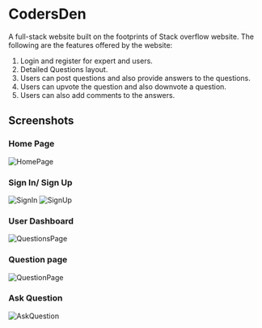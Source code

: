 # CodersDen
A full-stack website built on the footprints of Stack overflow website. The following are the features offered by the website:
1. Login and register for expert and users.
2. Detailed Questions layout.
4. Users can post questions and also provide answers to the questions.
5. Users can upvote the question and also downvote a question.
6. Users can also add comments to the answers.

## Screenshots
### Home Page
![HomePage](https://github.com/Yash851/CodersDen/assets/64217975/58f55daa-185d-4d47-8f50-de716278f68e)
### Sign In/ Sign Up
![SignIn](https://github.com/Yash851/CodersDen/assets/64217975/20b28f1e-fde8-42bc-9a82-791b81e20520)
![SignUp](https://github.com/Yash851/CodersDen/assets/64217975/66198217-3ab0-4e33-bc56-c5b5653819ec)
### User Dashboard
![QuestionsPage](https://github.com/Yash851/CodersDen/assets/64217975/31c7ad23-f9ce-48bc-a88c-8fab5b769fdd)
### Question page
![QuestionPage](https://github.com/Yash851/CodersDen/assets/64217975/8d94a5d2-2dce-4281-875e-a913864e89fa)
### Ask Question
![AskQuestion](https://github.com/Yash851/CodersDen/assets/64217975/cbdf6dd0-843d-4b49-90f4-716fd9e7008e)

